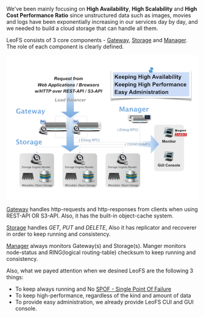 We've been mainly focusing on **High Availability**, **High Scalability** and **High Cost Performance Ratio** since unstructured data such as images, movies and logs have been exponentially increasing in our services day by day, and we needed to build a cloud storage that can handle all them.

LeoFS consists of 3 core components - [Gateway](leofs-gateway-detail.md), [Storage](leofs-storage-detail.md) and [Manager](leofs-manager-detail.md). The role of each component is clearly defined.

![LeoFS architecture](images/leofs-architecture.png)

[Gateway](leofs-gateway-detail.md) handles http-requests and http-responses from clients when using REST-API OR S3-API. Also, it has the built-in object-cache system.

[Storage](leofs-storage-detail.md) handles *GET*, *PUT* and *DELETE*, Also it has replicator and recoverer in order to keep running and consistency.

[Manager](leofs-manager-detail.md) always monitors Gateway(s) and Storage(s). Manger monitors node-status and RING(logical routing-table) checksum to keep running and consistency.


Also, what we payed attention when we desined LeoFS are the following 3 things:
* To keep always running and No [SPOF - Single Point Of Failure](http://en.wikipedia.org/wiki/Single_point_of_failure)
* To keep high-performance, regardless of the kind and amount of data
* To provide easy administration, we already provide LeoFS CUI and GUI console.
